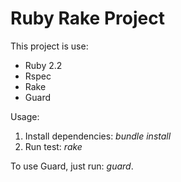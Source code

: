 Ruby Rake Project
=================

This project is use:

* Ruby 2.2
* Rspec
* Rake
* Guard

Usage:

1. Install dependencies: _bundle install_
2. Run test: _rake_

To use Guard, just run: _guard_.

